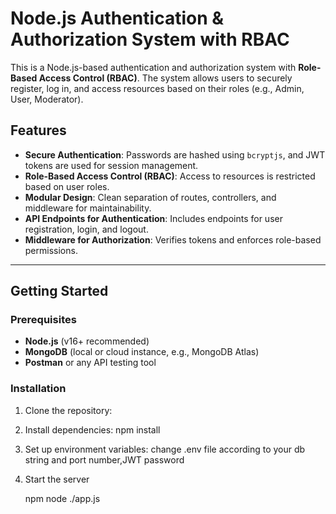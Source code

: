# Node.js Authentication & Authorization System with RBAC  

This is a Node.js-based authentication and authorization system with **Role-Based Access Control (RBAC)**. The system allows users to securely register, log in, and access resources based on their roles (e.g., Admin, User, Moderator).  

## Features  

- **Secure Authentication**: Passwords are hashed using `bcryptjs`, and JWT tokens are used for session management.  
- **Role-Based Access Control (RBAC)**: Access to resources is restricted based on user roles.  
- **Modular Design**: Clean separation of routes, controllers, and middleware for maintainability.  
- **API Endpoints for Authentication**: Includes endpoints for user registration, login, and logout.  
- **Middleware for Authorization**: Verifies tokens and enforces role-based permissions.  

---

## Getting Started  

### Prerequisites  

- **Node.js** (v16+ recommended)  
- **MongoDB** (local or cloud instance, e.g., MongoDB Atlas)  
- **Postman** or any API testing tool  

### Installation  

1. Clone the repository:  
    

2. Install dependencies:
    npm install

3. Set up environment variables:
    change .env file according to your db string and port number,JWT password

4. Start the server 

    npm node ./app.js
